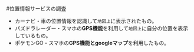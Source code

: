 #位置情報サービスの調査
- カーナビ・車の位置情報を認識して`地図上`に表示されたもの。
- パズドラレーダー・スマホの**GPS機能**を利用して`地図上`に自分の位置を表示しているもの。
- ポケモンGO・スマホの**GPS機能とgoogleマップ**を利用したもの。
